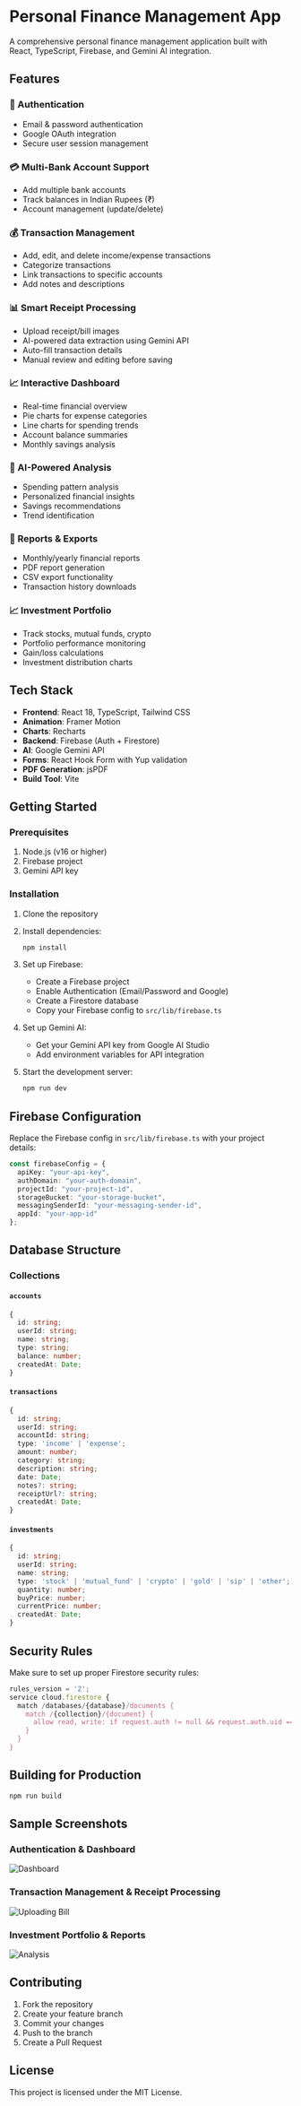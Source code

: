 # Personal Finance Management App

A comprehensive personal finance management application built with React, TypeScript, Firebase, and Gemini AI integration.

## Features

### 🔐 Authentication
- Email & password authentication
- Google OAuth integration
- Secure user session management

### 💳 Multi-Bank Account Support
- Add multiple bank accounts
- Track balances in Indian Rupees (₹)
- Account management (update/delete)

### 💰 Transaction Management
- Add, edit, and delete income/expense transactions
- Categorize transactions
- Link transactions to specific accounts
- Add notes and descriptions

### 📊 Smart Receipt Processing
- Upload receipt/bill images
- AI-powered data extraction using Gemini API
- Auto-fill transaction details
- Manual review and editing before saving

### 📈 Interactive Dashboard
- Real-time financial overview
- Pie charts for expense categories
- Line charts for spending trends
- Account balance summaries
- Monthly savings analysis

### 🧠 AI-Powered Analysis
- Spending pattern analysis
- Personalized financial insights
- Savings recommendations
- Trend identification

### 📄 Reports & Exports
- Monthly/yearly financial reports
- PDF report generation
- CSV export functionality
- Transaction history downloads

### 📈 Investment Portfolio
- Track stocks, mutual funds, crypto
- Portfolio performance monitoring
- Gain/loss calculations
- Investment distribution charts

## Tech Stack

- **Frontend**: React 18, TypeScript, Tailwind CSS
- **Animation**: Framer Motion
- **Charts**: Recharts
- **Backend**: Firebase (Auth + Firestore)
- **AI**: Google Gemini API
- **Forms**: React Hook Form with Yup validation
- **PDF Generation**: jsPDF
- **Build Tool**: Vite

## Getting Started

### Prerequisites

1. Node.js (v16 or higher)
2. Firebase project
3. Gemini API key

### Installation

1. Clone the repository
2. Install dependencies:
   ```bash
   npm install
   ```

3. Set up Firebase:
   - Create a Firebase project
   - Enable Authentication (Email/Password and Google)
   - Create a Firestore database
   - Copy your Firebase config to `src/lib/firebase.ts`

4. Set up Gemini AI:
   - Get your Gemini API key from Google AI Studio
   - Add environment variables for API integration

5. Start the development server:
   ```bash
   npm run dev
   ```

## Firebase Configuration

Replace the Firebase config in `src/lib/firebase.ts` with your project details:

```typescript
const firebaseConfig = {
  apiKey: "your-api-key",
  authDomain: "your-auth-domain",
  projectId: "your-project-id",
  storageBucket: "your-storage-bucket",
  messagingSenderId: "your-messaging-sender-id",
  appId: "your-app-id"
};
```

## Database Structure

### Collections

#### `accounts`
```typescript
{
  id: string;
  userId: string;
  name: string;
  type: string;
  balance: number;
  createdAt: Date;
}
```

#### `transactions`
```typescript
{
  id: string;
  userId: string;
  accountId: string;
  type: 'income' | 'expense';
  amount: number;
  category: string;
  description: string;
  date: Date;
  notes?: string;
  receiptUrl?: string;
  createdAt: Date;
}
```

#### `investments`
```typescript
{
  id: string;
  userId: string;
  name: string;
  type: 'stock' | 'mutual_fund' | 'crypto' | 'gold' | 'sip' | 'other';
  quantity: number;
  buyPrice: number;
  currentPrice: number;
  createdAt: Date;
}
```

## Security Rules

Make sure to set up proper Firestore security rules:

```javascript
rules_version = '2';
service cloud.firestore {
  match /databases/{database}/documents {
    match /{collection}/{document} {
      allow read, write: if request.auth != null && request.auth.uid == resource.data.userId;
    }
  }
}
```

## Building for Production

```bash
npm run build
```
## Sample Screenshots

### Authentication & Dashboard
![Dashboard](./ss2/dashboard.png)

### Transaction Management & Receipt Processing
![Uploading Bill](./ss2/bill.png)

### Investment Portfolio & Reports
![Analysis](./ss2/analysis.png)

## Contributing

1. Fork the repository
2. Create your feature branch
3. Commit your changes
4. Push to the branch
5. Create a Pull Request

## License

This project is licensed under the MIT License.
